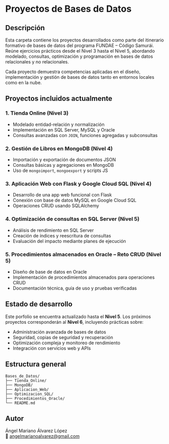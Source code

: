 
# Proyectos de Bases de Datos

## Descripción
Esta carpeta contiene los proyectos desarrollados como parte del itinerario formativo de bases de datos del programa FUNDAE – Código Samurái. Reúne ejercicios prácticos desde el Nivel 3 hasta el Nivel 5, abordando modelado, consultas, optimización y programación en bases de datos relacionales y no relacionales.

Cada proyecto demuestra competencias aplicadas en el diseño, implementación y gestión de bases de datos tanto en entornos locales como en la nube.

## Proyectos incluidos actualmente

### 1. Tienda Online (Nivel 3)
- Modelado entidad-relación y normalización
- Implementación en SQL Server, MySQL y Oracle
- Consultas avanzadas con `JOIN`, funciones agregadas y subconsultas

### 2. Gestión de Libros en MongoDB (Nivel 4)
- Importación y exportación de documentos JSON
- Consultas básicas y agregaciones en MongoDB
- Uso de `mongoimport`, `mongoexport` y scripts JS

### 3. Aplicación Web con Flask y Google Cloud SQL (Nivel 4)
- Desarrollo de una app web funcional con Flask
- Conexión con base de datos MySQL en Google Cloud SQL
- Operaciones CRUD usando SQLAlchemy

### 4. Optimización de consultas en SQL Server (Nivel 5)
- Análisis de rendimiento en SQL Server
- Creación de índices y reescritura de consultas
- Evaluación del impacto mediante planes de ejecución

### 5. Procedimientos almacenados en Oracle – Reto CRUD (Nivel 5)
- Diseño de base de datos en Oracle
- Implementación de procedimientos almacenados para operaciones CRUD
- Documentación técnica, guía de uso y pruebas verificadas

## Estado de desarrollo

Este porfolio se encuentra actualizado hasta el **Nivel 5**. Los próximos proyectos corresponderán al **Nivel 6**, incluyendo prácticas sobre:
- Administración avanzada de bases de datos
- Seguridad, copias de seguridad y recuperación
- Optimización compleja y monitoreo de rendimiento
- Integración con servicios web y APIs

## Estructura general
```
Bases_de_Datos/
├── Tienda_Online/
├── MongoDB/
├── Aplicacion_Web/
├── Optimizacion_SQL/
├── Procedimientos_Oracle/
└── README.md
```

## Autor
Ángel Mariano Álvarez López  
📧 angelmarianoalvarez@gmail.com
